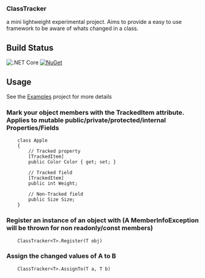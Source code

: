 ### ClassTracker
a mini lightweight experimental project. Aims to provide a easy to use framework to be aware of whats changed in a class.

## Build Status
  ![.NET Core](https://github.com/euandmj/ClassTracker/workflows/.NET%20Core/badge.svg?branch=master&event=push)
  [![NuGet](https://img.shields.io/nuget/v/ClassTracker.svg?style=flat)](https://www.nuget.org/packages/ClassTracker/)

## Usage
  See the [Examples](https://github.com/euandmj/ClassTracker/tree/master/Examples) project for more details
  
### Mark your object members with the TrackedItem attribute. Applies to mutable public/private/protected/internal Properties/Fields

        class Apple
        {
            // Tracked property
            [TrackedItem]
            public Color Color { get; set; }
            
            // Tracked field
            [TrackedItem]
            public int Weight;
            
            // Non-Tracked field
            public Size Size;
        }

### Register an instance of an object with (A MemberInfoException will be thrown for non readonly/const members)
    
        ClassTracker<T>.Register(T obj)

### Assign the changed values of A to B

        ClassTracker<T>.AssignTo(T a, T b)



